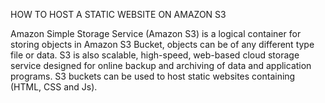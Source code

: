 HOW TO HOST A STATIC WEBSITE ON AMAZON S3

Amazon Simple Storage Service (Amazon S3) is a logical container for storing objects in Amazon S3 Bucket, objects can be of any different type file or data. S3 is also scalable, high-speed, web-based cloud storage service designed for online backup and archiving of data and application programs.
S3 buckets can be used to host static websites containing (HTML, CSS and Js).

